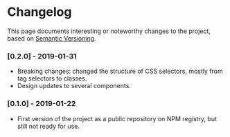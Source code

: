 # Changelog

This page documents interesting or noteworthy changes to the project, based on [Semantic Versioning](http://semver.org/).

### [0.2.0] - 2019-01-31
- Breaking changes: changed the structure of CSS selectors, mostly from tag selectors to classes.
- Design updates to several components.

### [0.1.0] - 2019-01-22
- First version of the project as a public repository on NPM registry, but still not ready for use.
